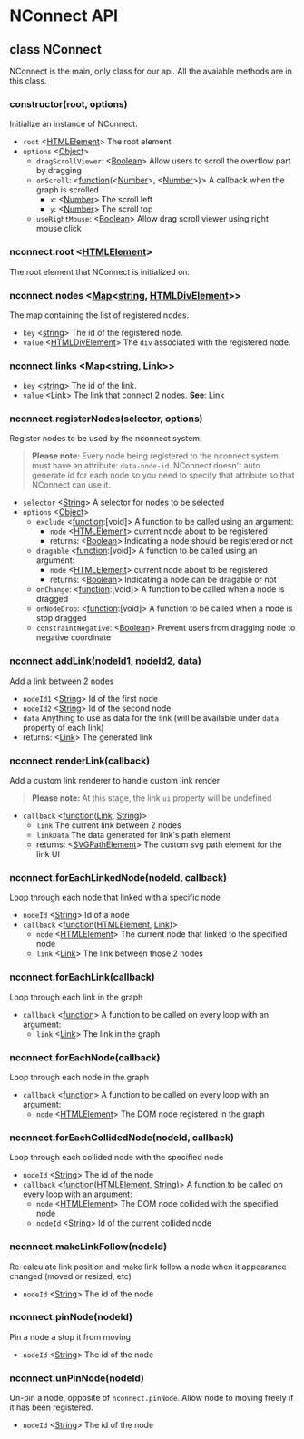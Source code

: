 # NConnect API

## class NConnect

NConnect is the main, only class for our api. All the avaiable methods are in this class.

### constructor(root, options)

Initialize an instance of NConnect.

- `root` <[HTMLElement]> The root element
- `options` <[Object]>
  - `dragScrollViewer`: <[Boolean]> Allow users to scroll the overflow part by dragging
  - `onScroll`: <[function](<[Number]>, <[Number]>)> A callback when the graph is scrolled
    - `x`: <[Number]> The scroll left
    - `y`: <[Number]> The scroll top
  - `useRightMouse`: <[Boolean]> Allow drag scroll viewer using right mouse click

### nconnect.root <[HTMLElement]>

The root element that NConnect is initialized on.

### nconnect.nodes <[Map]<[string], [HTMLDivElement]>>

The map containing the list of registered nodes.

- `key` <[string]> The id of the registered node.
- `value` <[HTMLDivElement]> The `div` associated with the registered node.

### nconnect.links <[Map]<[string], [Link]>>

- `key` <[string]> The id of the link.
- `value` <[Link]> The link that connect 2 nodes. **See**: [Link]

### nconnect.registerNodes(selector, options)

Register nodes to be used by the nconnect system.

> **Please note:** Every node being registered to the nconnect system must have an attribute: `data-node-id`. NConnect doesn't auto generate id for each node so you need to specify that attribute so that NConnect can use it.

- `selector` <[String]> A selector for nodes to be selected
- `options` <[Object]>
  - `exclude` <[function]([HTMLElement]):[void]> A function to be called using an argument:
    - `node` <[HTMLElement]> current node about to be registered
    - returns: <[Boolean]> Indicating a node should be registered or not
  - `dragable` <[function]([HTMLElement]):[void]> A function to be called using an argument:
    - `node` <[HTMLElement]> current node about to be registered
    - returns: <[Boolean]> Indicating a node can be dragable or not
  - `onChange`: <[function]([HTMLElement]):[void]> A function to be called when a node is dragged
  - `onNodeDrop`: <[function]([HTMLElement]):[void]> A function to be called when a node is stop dragged
  - `constraintNegative`: <[Boolean]> Prevent users from dragging node to negative coordinate

### nconnect.addLink(nodeId1, nodeId2, data)

Add a link between 2 nodes

- `nodeId1` <[String]> Id of the first node
- `nodeId2` <[String]> Id of the second node
- `data` Anything to use as data for the link (will be available under `data` property of each link)
- returns: <[Link]> The generated link

### nconnect.renderLink(callback)

Add a custom link renderer to handle custom link render

> **Please note:** At this stage, the link `ui` property will be undefined

- `callback` <[function]([Link], [String])>
  - `link` The current link between 2 nodes
  - `linkData` The data generated for link's path element
  - returns: <[SVGPathElement]> The custom svg path element for the link UI

### nconnect.forEachLinkedNode(nodeId, callback)

Loop through each node that linked with a specific node

- `nodeId` <[String]> Id of a node
- `callback` <[function]([HTMLElement], [Link])>
  - `node` <[HTMLElement]> The current node that linked to the specified node
  - `link` <[Link]> The link between those 2 nodes

### nconnect.forEachLink(callback)

Loop through each link in the graph

- `callback` <[function]([Link])> A function to be called on every loop with an argument:
  - `link` <[Link]> The link in the graph

### nconnect.forEachNode(callback)

Loop through each node in the graph

- `callback` <[function]([HTMLElement])> A function to be called on every loop with an argument:
  - `node` <[HTMLElement]> The DOM node registered in the graph

### nconnect.forEachCollidedNode(nodeId, callback)

Loop through each collided node with the specified node

- `nodeId` <[String]> The id of the node
- `callback` <[function]([HTMLElement], [String])> A function to be called on every loop with an argument:
  - `node` <[HTMLElement]> The DOM node collided with the specified node
  - `nodeId` <[String]> Id of the current collided node

### nconnect.makeLinkFollow(nodeId)

Re-calculate link position and make link follow a node when it appearance changed (moved or resized, etc)

- `nodeId` <[String]> The id of the node

### nconnect.pinNode(nodeId)

Pin a node a stop it from moving

- `nodeId` <[String]> The id of the node

### nconnect.unPinNode(nodeId)

Un-pin a node, opposite of `nconnect.pinNode`. Allow node to moving freely if it has been registered.

- `nodeId` <[String]> The id of the node

[htmldivelement]: https://developer.mozilla.org/en-US/docs/Web/API/HTMLDivElement
[string]: https://developer.mozilla.org/en-US/docs/Web/JavaScript/Reference/Global_Objects/String
[object]: https://developer.mozilla.org/en-US/docs/Web/JavaScript/Reference/Global_Objects/Object
[function]: https://developer.mozilla.org/en-US/docs/Glossary/Function
[htmlelement]: https://developer.mozilla.org/en-US/docs/Web/API/HTMLElement
[boolean]: https://developer.mozilla.org/en-US/docs/Glossary/Boolean
[link]: ./dataType.md#link
[svgpathelement]: https://developer.mozilla.org/en-US/docs/Web/API/SVGPathElement
[number]: https://developer.mozilla.org/en-US/docs/Glossary/Number
[mouseevent]: https://developer.mozilla.org/en-US/docs/Web/API/MouseEvent
[map]: https://developer.mozilla.org/en-US/docs/Web/JavaScript/Reference/Global_Objects/Map
